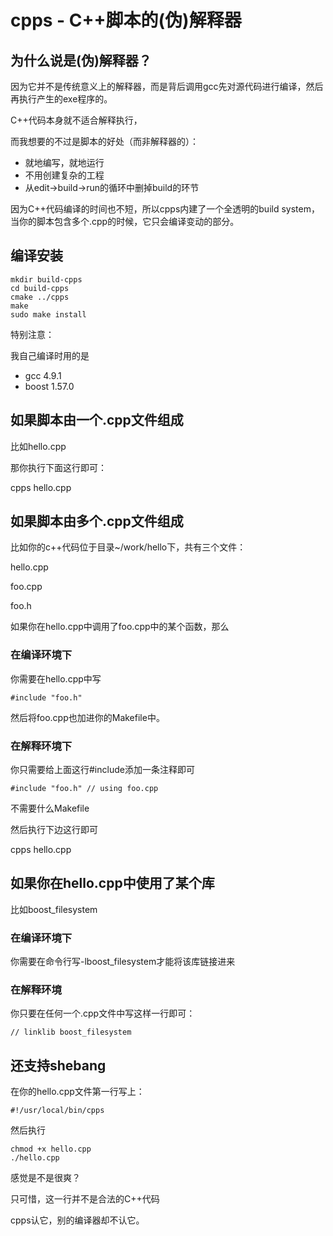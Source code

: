 # cpps - C++脚本的(伪)解释器

## 为什么说是(伪)解释器？

因为它并不是传统意义上的解释器，而是背后调用gcc先对源代码进行编译，然后再执行产生的exe程序的。

C++代码本身就不适合解释执行，

而我想要的不过是脚本的好处（而非解释器的）：

* 就地编写，就地运行
* 不用创建复杂的工程
* 从edit->build->run的循环中删掉build的环节

因为C++代码编译的时间也不短，所以cpps内建了一个全透明的build system，当你的脚本包含多个.cpp的时候，它只会编译变动的部分。

## 编译安装
    mkdir build-cpps
    cd build-cpps
    cmake ../cpps
    make
    sudo make install
    
特别注意：

我自己编译时用的是

* gcc 4.9.1
* boost 1.57.0

## 如果脚本由一个.cpp文件组成
比如hello.cpp

那你执行下面这行即可：

cpps hello.cpp

## 如果脚本由多个.cpp文件组成
比如你的c++代码位于目录~/work/hello下，共有三个文件：

hello.cpp

foo.cpp

foo.h

如果你在hello.cpp中调用了foo.cpp中的某个函数，那么

### 在编译环境下

你需要在hello.cpp中写

    #include "foo.h"
    
然后将foo.cpp也加进你的Makefile中。

### 在解释环境下

你只需要给上面这行#include添加一条注释即可

    #include "foo.h" // using foo.cpp
    
不需要什么Makefile

然后执行下边这行即可

cpps hello.cpp

## 如果你在hello.cpp中使用了某个库
比如boost_filesystem

### 在编译环境下

你需要在命令行写-lboost_filesystem才能将该库链接进来

### 在解释环境

你只要在任何一个.cpp文件中写这样一行即可：

    // linklib boost_filesystem
    
## 还支持shebang
在你的hello.cpp文件第一行写上：

    #!/usr/local/bin/cpps

然后执行

    chmod +x hello.cpp
    ./hello.cpp
    
感觉是不是很爽？

只可惜，这一行并不是合法的C++代码

cpps认它，别的编译器却不认它。

